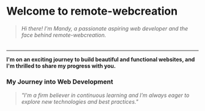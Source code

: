 # Welcome to remote-webcreation  

> ###### Hi there! I'm Mandy, a passionate aspiring web developer and the face behind remote-webcreation.  

---

**I'm on an exciting journey to build beautiful and functional websites, and I'm thrilled to share my progress with you.**

### My Journey into Web Development  

> _"I'm a firm believer in continuous learning and I’m always eager to explore new technologies and best practices."_
